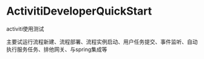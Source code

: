 # ActivitiDeveloperQuickStart
activiti使用测试

主要试运行流程新建、流程部署、流程实例启动、用户任务提交、事件监听、自动执行服务任务、排他网关、与spring集成等
